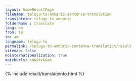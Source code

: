 ```yaml
---
layout: homeResultPage
fileName: telugu-to-amharic-sentence-translation
translatein: telugu_to_amharic
folderName : translate
lang: en
from: te
to: am
langname: telugu-to
permalink: /telugu-to-amharic-sentence-translation/result
sitemap: false
nointernationalization: true
matchurls: en&&te&&am
---
```

{% include result/translateinto.html %}

<script src="/js/result/translation.js" data-foldername="{{page.folderName}}" data-lang="{{page.lang}}"></script>
